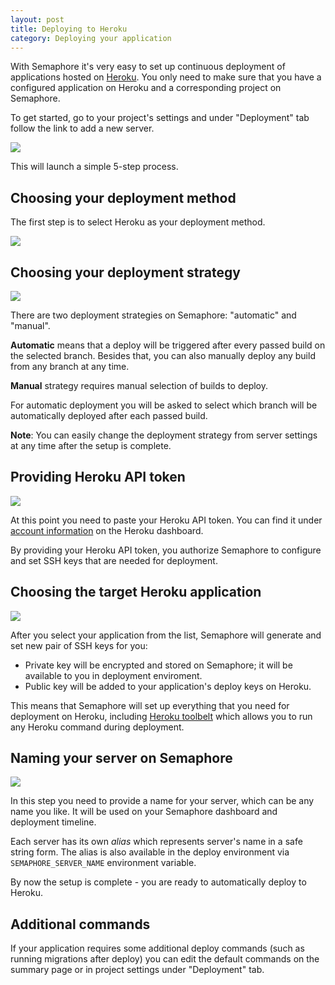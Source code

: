 ```yaml
---
layout: post
title: Deploying to Heroku
category: Deploying your application
---
```


With Semaphore it's very easy to set up continuous deployment of applications hosted on [Heroku](https://www.heroku.com/). You only need to make sure that you have a configured application on Heroku and a corresponding project on Semaphore.

To get started, go to your project's settings and under "Deployment" tab follow the link to add a new server.

<img src="/docs/assets/img/deploying-to-heroku/settings.png" class="img-responsive">

This will launch a simple 5-step process.

## Choosing your deployment method

The first step is to select Heroku as your deployment method.

<img src="/docs/assets/img/deploying-to-heroku/deployment-method.png" class="img-responsive">


## Choosing your deployment strategy

<img src="/docs/assets/img/deploying-to-heroku/deployment-strategy.png" class="img-responsive">

There are two deployment strategies on Semaphore: "automatic" and "manual".

**Automatic** means that a deploy will be triggered after every passed build on the selected branch. Besides that, you can also manually deploy any build from any branch at any time.

**Manual** strategy requires manual selection of builds to deploy.

For automatic deployment you will be asked to select which branch will be automatically deployed after each passed build.

**Note**: You can easily change the deployment strategy from server settings at any time after the setup is complete.

## Providing Heroku API token

<img src="/docs/assets/img/deploying-to-heroku/heroku-api-key.png" class="img-responsive">

At this point you need to paste your Heroku API token. You can find it under [account information](https://dashboard.heroku.com/account) on the Heroku dashboard.

By providing your Heroku API token, you authorize Semaphore to configure and set SSH keys that are needed for deployment.

## Choosing the target Heroku application

<img src="/docs/assets/img/deploying-to-heroku/select-heroku-application.png" class="img-responsive">

After you select your application from the list, Semaphore will generate and set new pair of SSH keys for you:

- Private key will be encrypted and stored on Semaphore; it will be available to you in deployment enviroment.
- Public key will be added to your application's deploy keys on Heroku.

This means that Semaphore will set up everything that you need for deployment on Heroku, including [Heroku toolbelt](https://toolbelt.heroku.com) which allows you to run any Heroku command during deployment.

## Naming your server on Semaphore

<img src="/docs/assets/img/deploying-to-heroku/server-name.png" class="img-responsive">

In this step you need to provide a name for your server, which can be any name you like. It will be used on your Semaphore dashboard and deployment timeline.

Each server has its own _alias_ which represents server's name in a safe string form. The alias is also available in the deploy environment via `SEMAPHORE_SERVER_NAME` environment variable.

By now the setup is complete - you are ready to automatically deploy to Heroku.

## Additional commands

If your application requires some additional deploy commands (such as running migrations after deploy) you can edit the default commands on the summary page or in project settings under "Deployment" tab.
